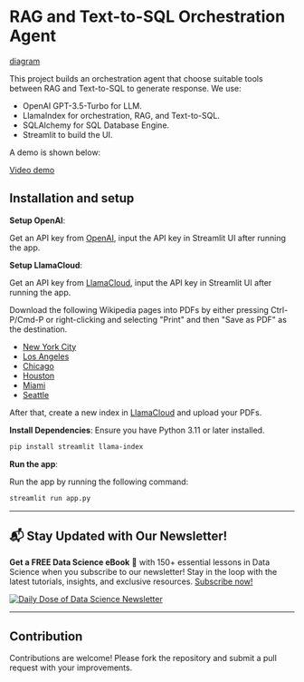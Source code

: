 # RAG and Text-to-SQL Orchestration Agent

[diagram](assets/orchestrator.png)

This project builds an orchestration agent that choose suitable tools between RAG and Text-to-SQL to generate response.
We use:
- OpenAI GPT-3.5-Turbo for LLM.
- LlamaIndex for orchestration, RAG, and Text-to-SQL.
- SQLAlchemy for SQL Database Engine.
- Streamlit to build the UI.

A demo is shown below:

[Video demo](assets/demo.mov)

## Installation and setup

**Setup OpenAI**:

Get an API key from [OpenAI](https://platform.openai.com/api-keys), input the API key in Streamlit UI after running the app.

**Setup LlamaCloud**:

Get an API key from [LlamaCloud](https://cloud.llamaindex.ai), input the API key in Streamlit UI after running the app.

Download the following Wikipedia pages into PDFs by either pressing Ctrl-P/Cmd-P or right-clicking and selecting "Print" and then "Save as PDF" as the destination.
- [New York City](https://en.wikipedia.org/wiki/New_York_City)
- [Los Angeles](https://en.wikipedia.org/wiki/Los_Angeles)
- [Chicago](https://en.wikipedia.org/wiki/Chicago)
- [Houston](https://en.wikipedia.org/wiki/Houston)
- [Miami](https://en.wikipedia.org/wiki/Miami)
- [Seattle](https://en.wikipedia.org/wiki/Seattle)

After that, create a new index in [LlamaCloud](https://cloud.llamaindex.ai) and upload your PDFs.

**Install Dependencies**:
   Ensure you have Python 3.11 or later installed.
   ```bash
   pip install streamlit llama-index
   ```

**Run the app**:

   Run the app by running the following command:

   ```bash
   streamlit run app.py
   ```

---

## 📬 Stay Updated with Our Newsletter!
**Get a FREE Data Science eBook** 📖 with 150+ essential lessons in Data Science when you subscribe to our newsletter! Stay in the loop with the latest tutorials, insights, and exclusive resources. [Subscribe now!](https://join.dailydoseofds.com)

[![Daily Dose of Data Science Newsletter](https://github.com/patchy631/ai-engineering/blob/main/resources/join_ddods.png)](https://join.dailydoseofds.com)

---

## Contribution

Contributions are welcome! Please fork the repository and submit a pull request with your improvements.
